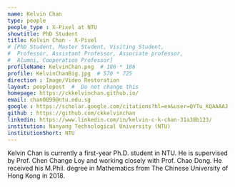 ```yaml
---
name: Kelvin Chan
type: people
people_type : X-Pixel at NTU
showtitle: PhD Student
title: Kelvin Chan - X-Pixel
# [PhD Student, Master Student, Visiting Student,
#  Professor, Assistant Professor, Associate professor,
#  Alumni, Cooperation Professor]
profileName: KelvinChan.png  # 186 * 186
profile: KelvinChanBig.jpg  # 570 * 725
direction : Image/Video Restoration
layout: peoplepost  #  Do not change this
homepage: https://ckkelvinchan.github.io/
email: chan0899@ntu.edu.sg
google : https://scholar.google.com/citations?hl=en&user=QYTu_KQAAAAJ
github : https://github.com/ckkelvinchan
linkedin: https://www.linkedin.com/in/kelvin-c-k-chan-31a38b123/
institution: Nanyang Technological University (NTU)
institutionShort: NTU
---
```


Kelvin Chan is currently a first-year Ph.D. student in NTU. He is supervised by Prof. Chen Change Loy and working closely with Prof. Chao Dong. He received his M.Phil. degree in Mathematics from The Chinese University of Hong Kong in 2018.